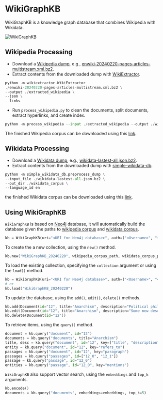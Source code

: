 # WikiGraphKB
WikiGraphKB is a knowledge graph database that combines Wikipedia with Wikidata.

![WikiGraphKB](https://github.com/panuthept/wiki_graph_kb/assets/28400944/e41187e4-48d7-40ae-a212-257b451cded3)


## Wikipedia Processing
- Download a [Wikipedia dump](https://dumps.wikimedia.org/enwiki/20240220/), e.g., [enwiki-20240220-pages-articles-multistream.xml.bz2](https://dumps.wikimedia.org/enwiki/20240220/enwiki-20240220-pages-articles-multistream.xml.bz2).
- Extract contents from the downloaded dump with [WikiExtractor](https://github.com/attardi/wikiextractor/tree/master).
```python
python -m wikiextractor.WikiExtractor
./enwiki-20240220-pages-articles-multistream.xml.bz2 \
--output ./extracted_wikipedia \
--json \
--links
```
- Run `process_wikipedia.py` to clean the documents, split documents, extract hyperlinks, and create index.
```python
python -m process_wikipedia --input ./extracted_wikipedia --output ./wikipedia_corpus
```

The finished Wikipedia corpus can be downloaded using this [link]().

## Wikidata Processing
- Download a [Wikidata dump](https://www.wikidata.org/wiki/Wikidata:Database_download/en), e.g., [wikidata-lastest-all.json.bz2](https://dumps.wikimedia.org/wikidatawiki/entities/latest-all.json.bz2).
- Extract contents from the downloaded dump with [simple-wikidata-db](https://github.com/neelguha/simple-wikidata-db).
```python
python -m simple_wikidata_db.preprocess_dump \
--input_file ./wikidata-lastest-all.json.bz2 \
--out_dir ./wikidata_corpus \
--language_id en
```

the finished Wikidata corpus can be downloaded using this [link]().

## Using WikiGraphKB
`WikiGraphKB` is based on [Neo4j](https://github.com/neo4j/neo4j?tab=readme-ov-file) database, it will automatically build the database given the paths to [wikipedia corpus]() and [wikidata corpus]().
```python
kb = WikiGraphKB(uri="<URI for Neo4j database>", auth=("<Username>", "<Password>"))
```
To create the a new collection, using the `new()` method.
```python
kb.new("WikiGraphKB_20240220", wikipedia_corpus_path, wikidata_corpus_path)
```
To load the existing collection, specifying the `collection` argument or using the `load()` method.
```python
kb = WikiGraphKB(uri="<URI for Neo4j database>", auth=("<Username>", "<Password>"), collection="WikiGraphKB_20240220")
# or
kb.load("WikiGraphKB_20240220")
```
To update the database, using the `add()`, `edit()`, `delete()` methods.
```python
kb.add(Document(id="12", title="Anarchism", description="Political philosophy and movement"))     # Add a document
kb.edit(Document(id="12", title="Anarchism", description="Some new description"))                 # Edit a document
kb.delete(Document(id="12"))                                                                      # Remove a document
```
To retrieve items, using the `query()` method.
```python
document = kb.query("document", id="12")                                     # Retrieve the document whose id is '12'
documents = kb.query("documents", title="Anarchism")                         # Retrieve all documents whose title is 'Anarchism'
title, desc = kb.query("document", id="12", key=["title", "description"])    # Retrieve title and description of the document whose id is '12'
entity = kb.query("document", id="12", key="refers_to")                      # Retrieve the entity of the document whose id is '12'
passages = kb.query("document", id="12", key="paragraph")                    # Retrieve all passages in the document whose id is '12'
passages = kb.query("passages", id=["12_0", "12_1"])                         # Retrieve the first and second passages in the document whose id is '12'
passage = kb.query("passage", id="12_0")                                     # Retrieve the first passage in the document whose id is '12'
entities = kb.query("passage", id="12_0", key="mentions")                    # Retrieve all entities mentioned in the passage whose id is '12_0'
```
`WikiGraphKB` also support vector search, using the `embeddings` and `top_k` arguments.
```python
kb.encode()                                                                  # Encode knowledge using default encoder model
documents = kb.query("documents", embeddings=embeddings, top_k=5)            # Retrieve top-5 documents
```
